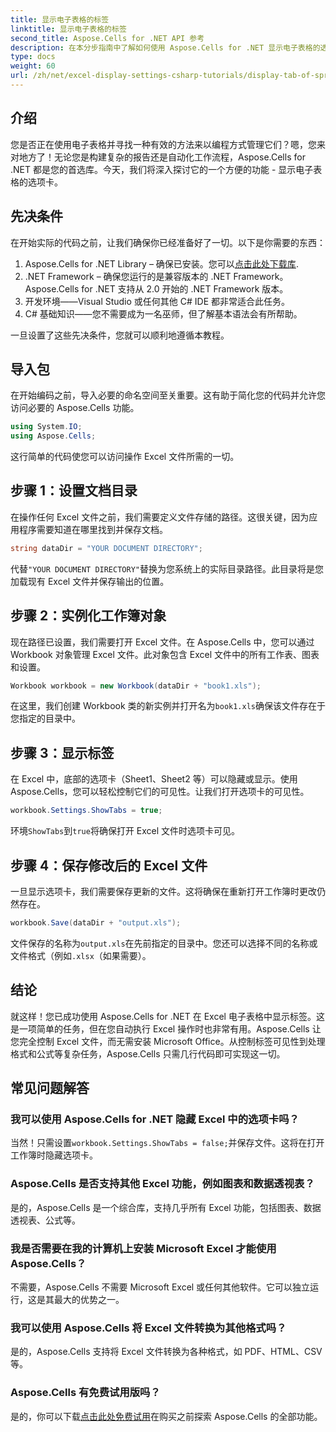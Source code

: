 ```yaml
---
title: 显示电子表格的标签
linktitle: 显示电子表格的标签
second_title: Aspose.Cells for .NET API 参考
description: 在本分步指南中了解如何使用 Aspose.Cells for .NET 显示电子表格的选项卡。轻松掌握 C# 中的 Excel 自动化。
type: docs
weight: 60
url: /zh/net/excel-display-settings-csharp-tutorials/display-tab-of-spreadsheet/
---
```

## 介绍

您是否正在使用电子表格并寻找一种有效的方法来以编程方式管理它们？嗯，您来对地方了！无论您是构建复杂的报告还是自动化工作流程，Aspose.Cells for .NET 都是您的首选库。今天，我们将深入探讨它的一个方便的功能 - 显示电子表格的选项卡。

## 先决条件

在开始实际的代码之前，让我们确保你已经准备好了一切。以下是你需要的东西：

1.  Aspose.Cells for .NET Library – 确保已安装。您可以[点击此处下载库](https://releases.aspose.com/cells/net/).
2. .NET Framework – 确保您运行的是兼容版本的 .NET Framework。Aspose.Cells for .NET 支持从 2.0 开始的 .NET Framework 版本。
3. 开发环境——Visual Studio 或任何其他 C# IDE 都非常适合此任务。
4. C# 基础知识——您不需要成为一名巫师，但了解基本语法会有所帮助。

一旦设置了这些先决条件，您就可以顺利地遵循本教程。

## 导入包

在开始编码之前，导入必要的命名空间至关重要。这有助于简化您的代码并允许您访问必要的 Aspose.Cells 功能。

```csharp
using System.IO;
using Aspose.Cells;
```

这行简单的代码使您可以访问操作 Excel 文件所需的一切。

## 步骤 1：设置文档目录

在操作任何 Excel 文件之前，我们需要定义文件存储的路径。这很关键，因为应用程序需要知道在哪里找到并保存文档。

```csharp
string dataDir = "YOUR DOCUMENT DIRECTORY";
```

代替`"YOUR DOCUMENT DIRECTORY"`替换为您系统上的实际目录路径。此目录将是您加载现有 Excel 文件并保存输出的位置。

## 步骤 2：实例化工作簿对象

现在路径已设置，我们需要打开 Excel 文件。在 Aspose.Cells 中，您可以通过 Workbook 对象管理 Excel 文件。此对象包含 Excel 文件中的所有工作表、图表和设置。

```csharp
Workbook workbook = new Workbook(dataDir + "book1.xls");
```

在这里，我们创建 Workbook 类的新实例并打开名为`book1.xls`确保该文件存在于您指定的目录中。

## 步骤 3：显示标签

在 Excel 中，底部的选项卡（Sheet1、Sheet2 等）可以隐藏或显示。使用 Aspose.Cells，您可以轻松控制它们的可见性。让我们打开选项卡的可见性。

```csharp
workbook.Settings.ShowTabs = true;
```

环境`ShowTabs`到`true`将确保打开 Excel 文件时选项卡可见。

## 步骤 4：保存修改后的 Excel 文件

一旦显示选项卡，我们需要保存更新的文件。这将确保在重新打开工作簿时更改仍然存在。

```csharp
workbook.Save(dataDir + "output.xls");
```

文件保存的名称为`output.xls`在先前指定的目录中。您还可以选择不同的名称或文件格式（例如`.xlsx`（如果需要）。

## 结论

就这样！您已成功使用 Aspose.Cells for .NET 在 Excel 电子表格中显示标签。这是一项简单的任务，但在您自动执行 Excel 操作时也非常有用。Aspose.Cells 让您完全控制 Excel 文件，而无需安装 Microsoft Office。从控制标签可见性到处理格式和公式等复杂任务，Aspose.Cells 只需几行代码即可实现这一切。

## 常见问题解答

### 我可以使用 Aspose.Cells for .NET 隐藏 Excel 中的选项卡吗？
当然！只需设置`workbook.Settings.ShowTabs = false;`并保存文件。这将在打开工作簿时隐藏选项卡。

### Aspose.Cells 是否支持其他 Excel 功能，例如图表和数据透视表？
是的，Aspose.Cells 是一个综合库，支持几乎所有 Excel 功能，包括图表、数据透视表、公式等。

### 我是否需要在我的计算机上安装 Microsoft Excel 才能使用 Aspose.Cells？
不需要，Aspose.Cells 不需要 Microsoft Excel 或任何其他软件。它可以独立运行，这是其最大的优势之一。

### 我可以使用 Aspose.Cells 将 Excel 文件转换为其他格式吗？
是的，Aspose.Cells 支持将 Excel 文件转换为各种格式，如 PDF、HTML、CSV 等。

### Aspose.Cells 有免费试用版吗？
是的，你可以下载[点击此处免费试用](https://releases.aspose.com/)在购买之前探索 Aspose.Cells 的全部功能。